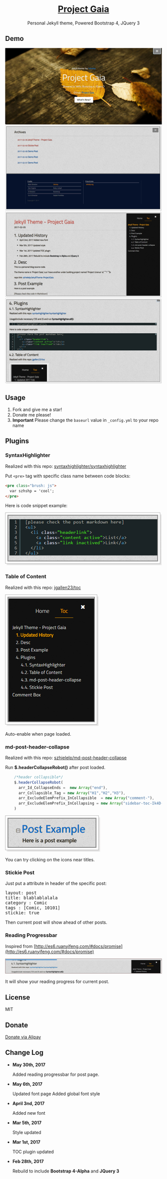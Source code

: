 <h1 align="center">
  <a href="https://docsify.js.org">
    Project Gaia
  </a>
</h1>

<p align="center">
  Personal Jekyll theme, Powered Bootstrap 4, JQuery 3
</p>


## Demo 

![](    _media/1.jpg  )
![](    _media/2.jpg  )
![](    _media/3.jpg  )
![](    _media/4.jpg  )


## Usage

1. Fork and give me a star!
1. Donate me please!
1. **Important** Please change the `baseurl` value in  `_config.yml` to your repo name

## Plugins

### SyntaxHighlighter

Realized with this repo: [    syntaxhighlighter/syntaxhighlighter](https://github.com/syntaxhighlighter/syntaxhighlighter)

Put  `<pre>` tag with specific class name between code blocks:

```html
<pre class="brush: js">
  var szhshp = 'cool';
</pre>
```

Here is code snippet example:

![](      _media/X3.png )

### Table of Content

Realized with this repo: [    jgallen23/toc  ](https://github.com/jgallen23/toc)

![](     _media/X2.png   )

Auto-enable when page loaded.

### md-post-header-collapse

Realized with this repo: [    szhielelp/md-post-header-collapse  ](https://github.com/szhielelp/md-post-header-collapse)

Run **$.headerCollapseRobot()** after post loaded.

```js
    /*header collapsible*/
    $.headerCollapseRobot(
      arr_Id_CollapseEnds =  new Array("end"),                       
      arr_Collapsible_Tag = new Array("H1","H2","H3"),                       
      arr_ExcludeElemPrefix_InCollapsible  = new Array("comment-"),      
      arr_ExcludeElemPrefix_InCollapsing = new Array("sidebar-toc-Ik4D-")
    )
```

![](     _media/X1.png   )

You can try clicking on the icons near titles.

### Stickie Post

Just put a attribute in header of the specific post:

 <pre class="brush: html; highlight: [5]">
layout: post
title: blablablalala
category : Comic
tags : [Comic, 10101]
stickie: true
</pre>

Then current post will show ahead of other posts.

### Reading Progressbar

Inspired from [http://es6.ruanyifeng.com/#docs/promise](http://es6.ruanyifeng.com/#docs/promise)

![](   _media/X4.png   )

It will show your reading progress for current post.

## License

MIT

## Donate

[   Donate via Alipay    ](http://szhshp.org/about.html)

## Change Log

- __May 30th, 2017__
  
  Added reading progressbar for post page.
  
- __May 6th, 2017__
  
  Updated font page
  Added global font style
  
- __April 3nd, 2017__
  
  Added new font
  
- __Mar 5th, 2017__
  
  Style updated
  
- __Mar 1st, 2017__
  
  TOC plugin updated
  
- __Feb 28th, 2017__
  
  Rebuild to include **Bootstrap 4-Alpha** and **JQuery 3**
